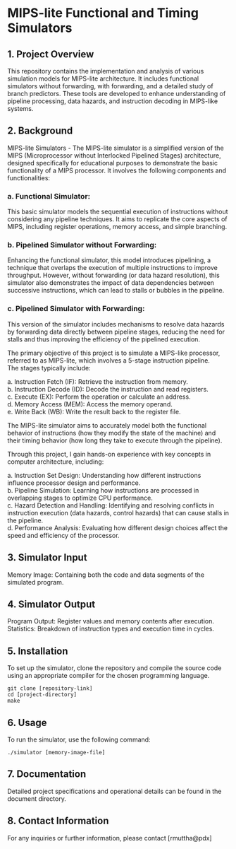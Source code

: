
# MIPS-lite Functional and Timing Simulators

## 1. Project Overview
This repository contains the implementation and analysis of various simulation models for MIPS-lite architecture. It includes functional simulators without forwarding, with forwarding, and a detailed study of branch predictors. These tools are developed to enhance understanding of pipeline processing, data hazards, and instruction decoding in MIPS-like systems.

## 2. Background
MIPS-lite Simulators - The MIPS-lite simulator is a simplified version of the MIPS (Microprocessor without Interlocked Pipelined Stages) architecture, designed specifically for educational purposes to demonstrate the basic functionality of a MIPS processor. It involves the following components and functionalities:

  ### a. Functional Simulator:
This basic simulator models the sequential execution of instructions without considering any pipeline techniques. 
It aims to replicate the core aspects of MIPS, including register operations, memory access, and simple branching.<br>
  ### b. Pipelined Simulator without Forwarding:
Enhancing the functional simulator, this model introduces pipelining, a technique that overlaps the 
execution of multiple instructions to improve throughput. However, without forwarding (or data hazard resolution), 
this simulator also demonstrates the impact of data dependencies between successive instructions, which can lead to stalls or bubbles in the pipeline.<br>
  ### c. Pipelined Simulator with Forwarding:
This version of the simulator includes mechanisms to resolve data hazards by forwarding data directly between pipeline stages, 
reducing the need for stalls and thus improving the efficiency of the pipelined execution.<br>

The primary objective of this project is to simulate a MIPS-like processor, referred to as MIPS-lite, which involves a 5-stage instruction pipeline.<br>
The stages typically include:

a. Instruction Fetch (IF): Retrieve the instruction from memory.<br>
b. Instruction Decode (ID): Decode the instruction and read registers.<br>
c. Execute (EX): Perform the operation or calculate an address.<br>
d. Memory Access (MEM): Access the memory operand.<br>
e. Write Back (WB): Write the result back to the register file.<br>

The MIPS-lite simulator aims to accurately model both the functional behavior of instructions 
(how they modify the state of the machine) and their timing behavior (how long they take to execute through the pipeline).

Through this project, I gain hands-on experience with key concepts in computer architecture, including:

a. Instruction Set Design: Understanding how different instructions influence processor design and performance.<br>
b. Pipeline Simulation: Learning how instructions are processed in overlapping stages to optimize CPU performance.<br>
c. Hazard Detection and Handling: Identifying and resolving conflicts in instruction execution (data hazards, control hazards) that can cause stalls in the pipeline.<br>
d. Performance Analysis: Evaluating how different design choices affect the speed and efficiency of the processor.<br>

## 3. Simulator Input
Memory Image: Containing both the code and data segments of the simulated program.<br>

## 4. Simulator Output
Program Output: Register values and memory contents after execution.<br>
Statistics: Breakdown of instruction types and execution time in cycles.<br>

## 5. Installation
To set up the simulator, clone the repository and compile the source code using an appropriate compiler for the chosen programming language.<br>

`git clone [repository-link]` <br>
`cd [project-directory]` <br>
`make`

## 6. Usage
To run the simulator, use the following command:<br>

`./simulator [memory-image-file]`

## 7. Documentation
Detailed project specifications and operational details can be found in the document directory.


## 8. Contact Information
For any inquiries or further information, please contact [rmuttha@pdx]
